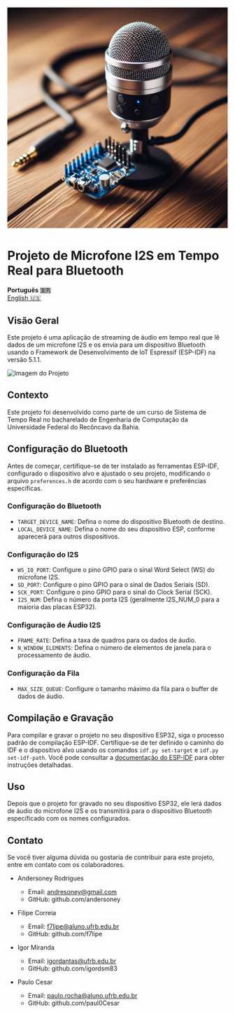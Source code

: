 <h1 align="center">
    <img alt="Banner" title="#Banner" src="./dir-assets/banner.jpeg" />
</h1>

# Projeto de Microfone I2S em Tempo Real para Bluetooth


<strong>Português 🇧🇷</strong>
<br>
[English 🇺🇸](./README-en.md) 

## Visão Geral

Este projeto é uma aplicação de streaming de áudio em tempo real que lê dados de um microfone I2S e os envia para um dispositivo Bluetooth usando o Framework de Desenvolvimento de IoT Espressif (ESP-IDF) na versão 5.1.1.

![Imagem do Projeto](inserir_url_da_imagem_aqui)

## Contexto

Este projeto foi desenvolvido como parte de um curso de Sistema de Tempo Real no bacharelado de Engenharia de Computação da Universidade Federal do Recôncavo da Bahia.

## Configuração do Bluetooth

Antes de começar, certifique-se de ter instalado as ferramentas ESP-IDF, configurado o dispositivo alvo e ajustado o seu projeto, modificando o arquivo `preferences.h` de acordo com o seu hardware e preferências específicas.

### Configuração do Bluetooth

- `TARGET_DEVICE_NAME`: Defina o nome do dispositivo Bluetooth de destino.
- `LOCAL_DEVICE_NAME`: Defina o nome do seu dispositivo ESP, conforme aparecerá para outros dispositivos.

### Configuração do I2S

- `WS_IO_PORT`: Configure o pino GPIO para o sinal Word Select (WS) do microfone I2S.
- `SD_PORT`: Configure o pino GPIO para o sinal de Dados Seriais (SD).
- `SCK_PORT`: Configure o pino GPIO para o sinal do Clock Serial (SCK).
- `I2S_NUM`: Defina o número da porta I2S (geralmente I2S_NUM_0 para a maioria das placas ESP32).

### Configuração de Áudio I2S

- `FRAME_RATE`: Defina a taxa de quadros para os dados de áudio.
- `N_WINDOW_ELEMENTS`: Defina o número de elementos de janela para o processamento de áudio.

### Configuração da Fila

- `MAX_SIZE_QUEUE`: Configure o tamanho máximo da fila para o buffer de dados de áudio.

## Compilação e Gravação

Para compilar e gravar o projeto no seu dispositivo ESP32, siga o processo padrão de compilação ESP-IDF. Certifique-se de ter definido o caminho do IDF e o dispositivo alvo usando os comandos `idf.py set-target` e `idf.py set-idf-path`. Você pode consultar a [documentação do ESP-IDF](https://docs.espressif.com/projects/esp-idf/en/v5.1.1/get-started/index.html) para obter instruções detalhadas.

## Uso

Depois que o projeto for gravado no seu dispositivo ESP32, ele lerá dados de áudio do microfone I2S e os transmitirá para o dispositivo Bluetooth especificado com os nomes configurados.

## Contato

Se você tiver alguma dúvida ou gostaria de contribuir para este projeto, entre em contato com os colaboradores.

- Andersoney Rodrigues
  - Email: andresoney@gmail.com
  - GitHub: github.com/andersoney

- Filipe Correia
  - Email: f7lipe@aluno.ufrb.edu.br
  - GitHub: github.com/f7lipe

- Igor Miranda
  - Email: igordantas@ufrb.edu.br
  - GitHub: github.com/igordsm83

- Paulo Cesar
  - Email: paulo.rocha@aluno.ufrb.edu.br
  - GitHub: github.com/paul0Cesar
